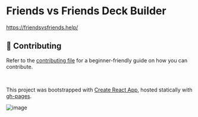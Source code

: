 # Friends vs Friends Deck Builder

https://friendsvsfriends.help/

## 🤝 Contributing

Refer to the [contributing file](CONTRIBUTING.md) for a beginner-friendly guide on how you can
contribute.

<br>

This project was bootstrapped with [Create React App](https://github.com/facebook/create-react-app),
hosted statically with [gh-pages](https://github.com/tschaub/gh-pages).

![image](https://github.com/KarlTheCool/fvf-decks/assets/10494276/3e81ff03-aa0b-4ebe-80e2-c756c0cf927c)
